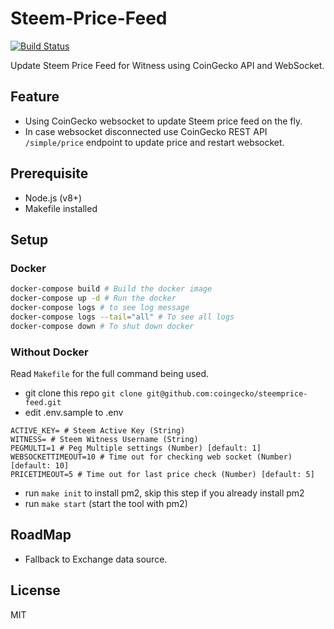 # Steem-Price-Feed

[![Build Status](https://travis-ci.org/coingecko/steemprice-feed.svg?branch=master)](https://travis-ci.org/coingecko/steemprice-feed)

Update Steem Price Feed for Witness using CoinGecko API and WebSocket.

## Feature

- Using CoinGecko websocket to update Steem price feed on the fly.
- In case websocket disconnected use CoinGecko REST API `/simple/price` endpoint to update price and restart websocket.

## Prerequisite

- Node.js (v8+)
- Makefile installed

## Setup

### Docker

```sh
docker-compose build # Build the docker image
docker-compose up -d # Run the docker
docker-compose logs # to see log message
docker-compose logs --tail="all" # To see all logs
docker-compose down # To shut down docker
```

### Without Docker

Read `Makefile` for the full command being used.

- git clone this repo `git clone git@github.com:coingecko/steemprice-feed.git`
- edit .env.sample to .env

```
ACTIVE_KEY= # Steem Active Key (String)
WITNESS= # Steem Witness Username (String)
PEGMULTI=1 # Peg Multiple settings (Number) [default: 1]
WEBSOCKETTIMEOUT=10 # Time out for checking web socket (Number) [default: 10]
PRICETIMEOUT=5 # Time out for last price check (Number) [default: 5]
```

- run `make init` to install pm2, skip this step if you already install pm2
- run `make start` (start the tool with pm2)

## RoadMap

- Fallback to Exchange data source.

## License

MIT
